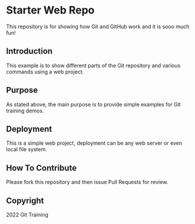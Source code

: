 # Starter Web Repo

This repository is for showing how Git and GitHub work and it is sooo much fun!

## Introduction

This example is to show different parts of the Git
repository and various commands using a web project. 

## Purpose

As stated above, the main purpose is to provide simple examples for Git training demos. 

## Deployment

This is a simple web project, deployment can be any web server or 
even local file system.

## How To Contribute

Please fork this repository and then issue Pull Requests for review. 

## Copyright 

2022 Git Training